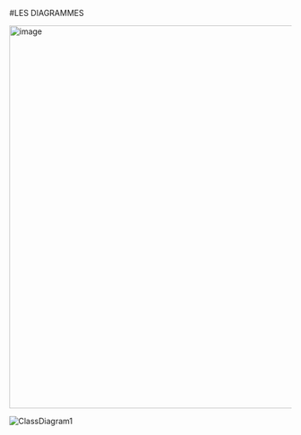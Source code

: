 

#LES DIAGRAMMES

<img width="683" alt="image" src="https://github.com/user-attachments/assets/03a21218-69d3-4f5f-9b17-3810ac1aed33" />


![ClassDiagram1](https://github.com/user-attachments/assets/f35da5e2-f258-458e-926b-50205cc508a8)


